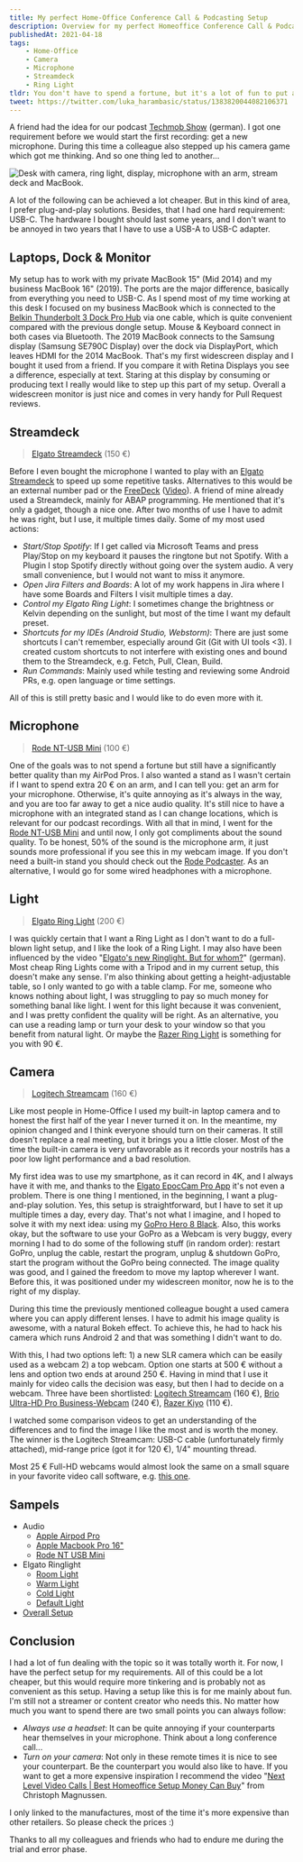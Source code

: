 ```yaml
---
title: My perfect Home-Office Conference Call & Podcasting Setup
description: Overview for my perfect Homeoffice Conference Call & Podcasting Setup.
publishedAt: 2021-04-18
tags: 
    - Home-Office 
    - Camera
    - Microphone
    - Streamdeck
    - Ring Light
tldr: You don't have to spend a fortune, but it's a lot of fun to put a little money in your hand.
tweet: https://twitter.com/luka_harambasic/status/1383820044082106371
---
```


A friend had the idea for our podcast [Techmob Show](https://techmob.show) (german). I got one requirement before we would start the first recording: get a new microphone. During this time a colleague also stepped up his camera game which got me thinking. And so one thing led to another... 

![Desk with camera, ring light, display, microphone with an arm, stream deck and MacBook.](/posts/my-perfect-homeoffice-conference-call-and-podcasting-setup/setup_overview.jpg)

A lot of the following can be achieved a lot cheaper. But in this kind of area, I prefer plug-and-play solutions. Besides, that I had one hard requirement: USB-C. The hardware I bought should last some years, and I don't want to be annoyed in two years that I have to use a USB-A to USB-C adapter.

## Laptops, Dock & Monitor

My setup has to work with my private MacBook 15" (Mid 2014) and my business MacBook 16" (2019). The ports are the major difference, basically from everything you need to USB-C. As I spend most of my time working at this desk I focused on my business MacBook which is connected to the [Belkin Thunderbolt 3 Dock Pro Hub](https://www.belkin.com/us/p/P-F4U097/) via one cable, which is quite convenient compared with the previous dongle setup. Mouse & Keyboard connect in both cases via Bluetooth. The 2019 MacBook connects to the Samsung display (Samsung SE790C Display) over the dock via DisplayPort, which leaves HDMI for the 2014 MacBook. That's my first widescreen display and I bought it used from a friend. If you compare it with Retina Displays you see a difference, especially at text. Staring at this display by consuming or producing text I really would like to step up this part of my setup. Overall a widescreen monitor is just nice and comes in very handy for Pull Request reviews.

## Streamdeck

> [Elgato Streamdeck](https://www.elgato.com/en/stream-deck) (150 €)

Before I even bought the microphone I wanted to play with an [Elgato Streamdeck](https://www.elgato.com/en/stream-deck) to speed up some repetitive tasks. Alternatives to this would be an external number pad or the [FreeDeck](https://github.com/FreeYourStream/freedeck-ino) ([Video](https://www.youtube.com/watch?v=-3Zw8hbpVq4)). 
A friend of mine already used a Streamdeck, mainly for ABAP programming. He mentioned that it's only a gadget, though a nice one.
After two months of use I have to admit he was right, but I use, it multiple times daily. Some of my most used actions:

- _Start/Stop Spotify_: If I get called via Microsoft Teams and press Play/Stop on my keyboard it pauses the ringtone but not Spotify. With a Plugin I stop Spotify directly without going over the system audio. A very small convenience, but I would not want to miss it anymore.
- _Open Jira Filters and Boards_: A lot of my work happens in Jira where I have some Boards and Filters I visit multiple times a day.
- _Control my Elgato Ring Light_: I sometimes change the brightness or Kelvin depending on the sunlight, but most of the time I want my default preset.
- _Shortcuts for my IDEs (Android Studio, Webstorm)_: There are just some shortcuts I can't remember, especially around Git (Git with UI tools <3). I created custom shortcuts to not interfere with existing ones and bound them to the Streamdeck, e.g. Fetch, Pull, Clean, Build.
- _Run Commands_: Mainly used while testing and reviewing some Android PRs, e.g. open language or time settings.

All of this is still pretty basic and I would like to do even more with it.

## Microphone

> [Rode NT-USB Mini](https://en.rode.com/microphones/nt-usb_mini) (100 €)

One of the goals was to not spend a fortune but still have a significantly better quality than my AirPod Pros. I also wanted a stand as I wasn't certain if I want to spend extra 20 € on an arm, and I can tell you: get an arm for your microphone. Otherwise, it's quite annoying as it's always in the way, and you are too far away to get a nice audio quality. It's still nice to have a microphone with an integrated stand as I can change locations, which is relevant for our podcast recordings. With all that in mind, I went for the [Rode NT-USB Mini](https://en.rode.com/microphones/nt-usb_mini) and until now, I only got compliments about the sound quality. To be honest, 50% of the sound is the microphone arm, it just sounds more professional if you see this in my webcam image. If you don't need a built-in stand you should check out the [Rode Podcaster](https://en.rode.com/microphones/podcaster). As an alternative, I would go for some wired headphones with a microphone.

## Light

> [Elgato Ring Light](https://www.elgato.com/en/ring-light) (200 €)

I was quickly certain that I want a Ring Light as I don't want to do a full-blown light setup, and I like the look of a Ring Light. I may also have been influenced by the video "[Elgato's new Ringlight. But for whom?](https://www.youtube.com/watch?v=cmWhMVjlpB8)" (german). Most cheap Ring Lights come with a Tripod and in my current setup, this doesn't make any sense. I'm also thinking about getting a height-adjustable table, so I only wanted to go with a table clamp. For me, someone who knows nothing about light, I was struggling to pay so much money for something banal like light. I went for this light because it was convenient, and I was pretty confident the quality will be right. As an alternative, you can use a reading lamp or turn your desk to your window so that you benefit from natural light. Or maybe the [Razer Ring Light](https://www.razer.com/gb-en/streaming-accessories/razer-ring-light/RZ19-03660100-R3M1) is something for you with 90 €.

## Camera

> [Logitech Streamcam](https://www.logitech.com/de-de/products/webcams/streamcam.960-001281.html) (160 €)

Like most people in Home-Office I used my built-in laptop camera and to honest the first half of the year I never turned it on. In the meantime, my opinion changed and I think everyone should turn on their cameras. It still doesn't replace a real meeting, but it brings you a little closer. Most of the time the built-in camera is very unfavorable as it records your nostrils has a poor low light performance and a bad resolution.

My first idea was to use my smartphone, as it can record in 4K, and I always have it with me, and thanks to the [Elgato EpocCam Pro App](https://www.elgato.com/en/epoccam) it's not even a problem. There is one thing I mentioned, in the beginning, I want a plug-and-play solution. Yes, this setup is straightforward, but I have to set it up multiple times a day, every day. That's not what I imagine, and I hoped to solve it with my next idea: using my [GoPro Hero 8 Black](https://gopro.com/en/us/shop/cameras/hero8-black/CHDHX-801-master.html). Also, this works okay, but the software to use your GoPro as a Webcam is very buggy, every morning I had to do some of the following stuff (in random order): restart GoPro, unplug the cable, restart the program, unplug & shutdown GoPro, start the program without the GoPro being connected. The image quality was good, and I gained the freedom to move my laptop wherever I want. Before this, it was positioned under my widescreen monitor, now he is to the right of my display.

During this time the previously mentioned colleague bought a used camera where you can apply different lenses. I have to admit his image quality is awesome, with a natural Bokeh effect. To achieve this, he had to hack his camera which runs Android 2 and that was something I didn't want to do.

With this, I had two options left: 1) a new SLR camera which can be easily used as a webcam 2) a top webcam. Option one starts at 500 € without a lens and option two ends at around 250 €. Having in mind that I use it mainly for video calls the decision was easy, but then I had to decide on a webcam. Three have been shortlisted: [Logitech Streamcam](https://www.logitech.com/de-de/products/webcams/streamcam.960-001281.html) (160 €), [Brio Ultra-HD Pro Business-Webcam](https://www.logitech.com/en-gb/products/webcams/brio-4k-hdr-webcam.960-001106.html) (240  €), [Razer Kiyo](https://www.razer.com/gb-en/streaming-cameras/razer-kiyo/RZ19-02320100-R3U1) (110 €).

I watched some comparison videos to get an understanding of the differences and to find the image I like the most and is worth the money. The winner is the Logitech Streamcam: USB-C cable (unfortunately firmly attached), mid-range price (got it for 120 €), 1/4" mounting thread.

Most 25 € Full-HD webcams would almost look the same on a small square in your favorite video call software, e.g. [this one](https://www.aukey.com/products/fhd-webcam-1080p-live-streaming-camera-with-stereo-microphone).

## Sampels

* Audio
  * [Apple Airpod Pro](https://drive.google.com/file/d/1jPfFNk7pl9RGhFwLPKQDO-qPcwzv1duZ/view?usp=sharing)
  * [Apple Macbook Pro 16"](https://drive.google.com/file/d/1F_qAQfunPNawBvkAo05kAmx9L-KjkRF6/view?usp=sharing)
  * [Rode NT USB Mini](https://drive.google.com/file/d/1huQ1thtXkuRGjaaytHFkYUU_l8ebZZaR/view?usp=sharing)
* Elgato Ringlight
  * [Room Light](https://youtu.be/sezazYiPF1U)
  * [Warm Light](https://youtu.be/RmJOWQRzV0g)
  * [Cold Light](https://youtu.be/-EFDw52akpk)
  * [Default Light](https://youtu.be/FjO4sqxct2o)
* [Overall Setup](https://youtu.be/v9BVyhclOtk)

## Conclusion

I had a lot of fun dealing with the topic so it was totally worth it. For now, I have the perfect setup for my requirements. All of this could be a lot cheaper, but this would require more tinkering and is probably not as convenient as this setup. Having a setup like this is for me mainly about fun. I'm still not a streamer or content creator who needs this. No matter how much you want to spend there are two small points you can always follow:
- _Always use a headset_: It can be quite annoying if your counterparts hear themselves in your microphone. Think about a long conference call...
- _Turn on your camera_: Not only in these remote times it is nice to see your counterpart. Be the counterpart you would also like to have.
If you want to get a more expensive inspiration I recommend the video "[Next Level Video Calls | Best Homeoffice Setup Money Can Buy](https://www.youtube.com/watch?v=rnZ-FHfrpAM)" from Christoph Magnussen.

<base-callout>I only linked to the manufactures, most of the time it's more expensive than other retailers. So please check the prices :)</base-callout>

<base-thanks>Thanks to all my colleagues and friends who had to endure me during the trial and error phase.</base-thanks>
